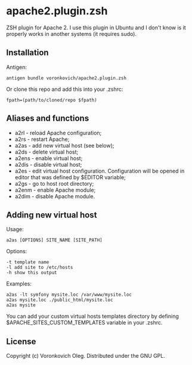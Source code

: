 apache2.plugin.zsh
==================

ZSH plugin for Apache 2. I use this plugin in Ubuntu and I don't know is it properly works in another systems (it requires sudo).

Installation
------------

Antigen:
    
    antigen bundle voronkovich/apache2.plugin.zsh

Or clone this repo and add this into your .zshrc:

    fpath=(path/to/cloned/repo $fpath)

Aliases and functions
---------------------

+ a2rl - reload Apache configuration;
+ a2rs - restart Apache;
+ a2as - add new virtual host (see below);
+ a2ds - delete virtual host;
+ a2ens - enable virtual host;
+ a2dis - disable virtual host;
+ a2es - edit virtual host configuration. Configuration will be opened in editor that was defined by $EDITOR variable;
+ a2gs - go to host root directory;
+ a2enm - enable Apache module;
+ a2dim - disable Apache module.

Adding new virtual host
-----------------------

Usage:
 
    a2as [OPTIONS] SITE_NAME [SITE_PATH]

Options:

    -t template name
    -l add site to /etc/hosts
    -h show this output

Examples:

    a2as -lt symfony mysite.loc /var/www/mysite.loc
    a2as mysite.loc ./public_html/mysite.loc
    a2as mysite

You can add your custom virtual hosts templates directory by defining $APACHE_SITES_CUSTOM_TEMPLATES variable in your .zshrc.

License
------

Copyright (c) Voronkovich Oleg. Distributed under the GNU GPL.
